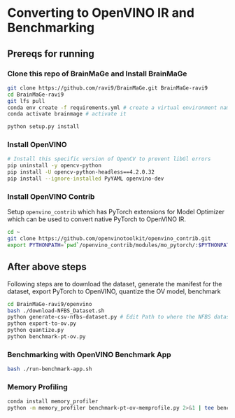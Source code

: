 # Converting to OpenVINO IR and Benchmarking

## Prereqs for running

### Clone this repo of BrainMaGe and Install BrainMaGe

```bash
git clone https://github.com/ravi9/BrainMaGe.git BrainMaGe-ravi9
cd BrainMaGe-ravi9
git lfs pull
conda env create -f requirements.yml # create a virtual environment named brainmage
conda activate brainmage # activate it

python setup.py install
```

### Install OpenVINO

```bash
# Install this specific version of OpenCV to prevent libGl errors
pip uninstall -y opencv-python
pip install -U opencv-python-headless==4.2.0.32
pip install --ignore-installed PyYAML openvino-dev
```

### Install OpenVINO Contrib

Setup `openvino_contrib` which has PyTorch extensions for Model Optimizer which can be used to convert native PyTorch to OpenVINO IR. 

```bash
cd ~
git clone https://github.com/openvinotoolkit/openvino_contrib.git
export PYTHONPATH=`pwd`/openvino_contrib/modules/mo_pytorch/:$PYTHONPATH
```

## After above steps

Following steps are to download the dataset, generate the manifest for the dataset, export PyTorch to OpenVINO, quantize the OV model, benchmark

```bash
cd BrainMaGe-ravi9/openvino
bash ./download-NFBS_Dataset.sh
python generate-csv-nfbs-dataset.py # Edit Path to where the NFBS dataset is downloaded.
python export-to-ov.py
python quantize.py
python benchmark-pt-ov.py
```

### Benchmarking with OpenVINO Benchmark App

```bash
bash ./run-benchmark-app.sh
```

### Memory Profiling

```bash
conda install memory_profiler
python -m memory_profiler benchmark-pt-ov-memprofile.py 2>&1 | tee bench-mem-prfl.log
```
